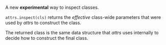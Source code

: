 A new **experimental** way to inspect classes.

`attrs.inspect(cls)` returns the _effective_ class-wide parameters that were used by *attrs* to construct the class.

The returned class is the same data structure that *attrs* uses internally to decide how to construct the final class.
